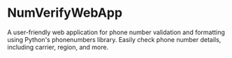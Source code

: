# NumVerifyWebApp
A user-friendly web application for phone number validation and formatting using Python's phonenumbers library. Easily check phone number details, including carrier, region, and more.
